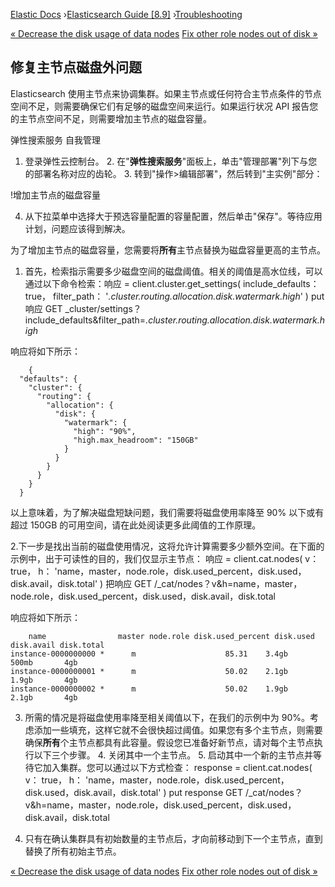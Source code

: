 

[Elastic Docs](/guide/) ›[Elasticsearch Guide [8.9]](index.md)
›[Troubleshooting](troubleshooting.md)

[« Decrease the disk usage of data nodes](decrease-disk-usage-data-node.md)
[Fix other role nodes out of disk »](fix-other-node-out-of-disk.md)

## 修复主节点磁盘外问题

Elasticsearch 使用主节点来协调集群。如果主节点或任何符合主节点条件的节点空间不足，则需要确保它们有足够的磁盘空间来运行。如果运行状况 API 报告您的主节点空间不足，则需要增加主节点的磁盘容量。

弹性搜索服务 自我管理

1. 登录弹性云控制台。  2. 在"**弹性搜索服务**"面板上，单击"管理部署"列下与您的部署名称对应的齿轮。  3. 转到"操作>编辑部署"，然后转到"主实例"部分：

!增加主节点的磁盘容量

4. 从下拉菜单中选择大于预选容量配置的容量配置，然后单击"保存"。等待应用计划，问题应该得到解决。

为了增加主节点的磁盘容量，您需要将**所有**主节点替换为磁盘容量更高的主节点。

1. 首先，检索指示需要多少磁盘空间的磁盘阈值。相关的阈值是高水位线，可以通过以下命令检索：响应 = client.cluster.get_settings( include_defaults： true， filter_path： '*.cluster.routing.allocation.disk.watermark.high*' ) put 响应 GET _cluster/settings？include_defaults&filter_path=*.cluster.routing.allocation.disk.watermark.high*

响应将如下所示：

    
        {
      "defaults": {
        "cluster": {
          "routing": {
            "allocation": {
              "disk": {
                "watermark": {
                  "high": "90%",
                  "high.max_headroom": "150GB"
                }
              }
            }
          }
        }
      }

以上意味着，为了解决磁盘短缺问题，我们需要将磁盘使用率降至 90% 以下或有超过 150GB 的可用空间，请在此处阅读更多此阈值的工作原理。

2.下一步是找出当前的磁盘使用情况，这将允许计算需要多少额外空间。在下面的示例中，出于可读性的目的，我们仅显示主节点： 响应 = client.cat.nodes( v： true， h： 'name，master，node.role，disk.used_percent，disk.used，disk.avail，disk.total' ) 把响应 GET /_cat/nodes？v&h=name，master，node.role，disk.used_percent，disk.used，disk.avail，disk.total

响应将如下所示：

    
        name                master node.role disk.used_percent disk.used disk.avail disk.total
    instance-0000000000 *      m                    85.31    3.4gb     500mb       4gb
    instance-0000000001 *      m                    50.02    2.1gb     1.9gb       4gb
    instance-0000000002 *      m                    50.02    1.9gb     2.1gb       4gb

3. 所需的情况是将磁盘使用率降至相关阈值以下，在我们的示例中为 90%。考虑添加一些填充，这样它就不会很快超过阈值。如果您有多个主节点，则需要确保**所有**个主节点都具有此容量。假设您已准备好新节点，请对每个主节点执行以下三个步骤。  4. 关闭其中一个主节点。  5. 启动其中一个新的主节点并等待它加入集群。您可以通过以下方式检查： response = client.cat.nodes( v： true， h： 'name，master，node.role，disk.used_percent，disk.used，disk.avail，disk.total' ) put response GET /_cat/nodes？v&h=name，master，node.role，disk.used_percent，disk.used，disk.avail，disk.total

6. 只有在确认集群具有初始数量的主节点后，才向前移动到下一个主节点，直到替换了所有初始主节点。

[« Decrease the disk usage of data nodes](decrease-disk-usage-data-node.md)
[Fix other role nodes out of disk »](fix-other-node-out-of-disk.md)
